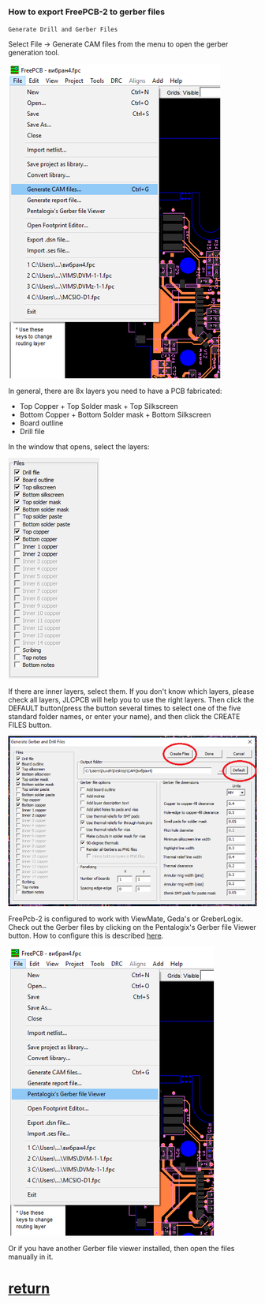 ### How to export FreePCB-2 to gerber files

`Generate Drill and Gerber Files`

Select File -> Generate CAM files from the menu to open the gerber generation tool.
 
![](pictures/exp_gerb1.png)

In general, there are 8x layers you need to have a PCB fabricated:

* Top Copper + Top Solder mask  + Top Silkscreen 
*	Bottom Copper + Bottom Solder mask + Bottom Silkscreen 
*	Board outline 
*	Drill file

In the window that opens, select the layers:
 
 ![](pictures/exp_gerb2.png)
 
If there are inner layers, select them. If you don't know which layers, please check all layers, JLCPCB will help you to use the right layers. Then click the DEFAULT button(press the button several times to select one of the five standard folder names, or enter your name), and then click the CREATE FILES button.
 
 ![](pictures/exp_gerb3.png)
 
FreePcb-2 is configured to work with ViewMate, Geda's or GreberLogix. Check out the Gerber files by clicking on the Pentalogix's Gerber file Viewer button. How to configure this is described [here](Print.md).
 
 ![](pictures/exp_gerb4.png)
 
Or if you have another Gerber file viewer installed, then open the files manually in it. 

# [return](How_to.md)
